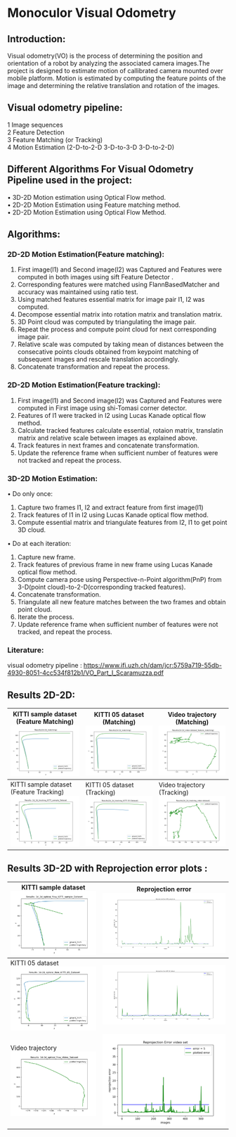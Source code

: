 # Monoculor Visual Odometry
## Introduction:  
Visual odometry(VO) is the process of determining the position and orientation of a robot by analyzing the associated camera images.The project is designed to estimate motion of callibrated camera mounted over mobile platform. Motion is estimated by computing the feature points of the image and determining the relative translation and rotation of the images.
## Visual odometry pipeline: 
1 Image sequences  
2 Feature Detection  
3 Feature Matching (or Tracking)  
4 Motion Estimation (2-D-to-2-D 3-D-to-3-D 3-D-to-2-D)  

## Different Algorithms For Visual Odometry Pipeline used in the project: 
• 3D-2D Motion estimation using Optical Flow method.   
•	2D-2D Motion Estimation using Feature matching method.  
•	2D-2D Motion Estimation using Optical Flow Method. 
## Algorithms:  
### 2D-2D Motion Estimation(Feature matching):  
1) First image(I1) and Second image(I2) was Captured and Features were computed in both images using sift Feature Detector .  
2) Corresponding features were matched using FlannBasedMatcher and accuracy was maintained using ratio test.    
3) Using matched features essential matrix for image pair I1, I2 was computed.
4) Decompose essential matrix into rotation matrix and translation matrix.  
5) 3D Point cloud was computed by triangulating the image pair.
6) Repeat the process and compute point cloud for next corresponding image pair.  
7) Relative scale was computed by taking mean of distances between the consecative points clouds obtained from keypoint matching of subsequent images and rescale translation accordingly.  
8) Concatenate transformation and repeat the process.  
### 2D-2D Motion Estimation(Feature tracking):  
1) First image(I1) and Second image(I2) was Captured and Features were computed in First image using shi-Tomasi corner detector.  
2) Features of I1 were tracked in I2 using Lucas Kanade optical flow method.  
3) Calculate tracked features calculate essential, rotaion matrix, translatin matrix and  relative scale between images as explained above.  
4) Track features in next frames and concatenate transformation.  
5) Update the reference frame when sufficient number of features were not tracked and repeat the process.  
### 3D-2D Motion Estimation:  
• Do only once:  
   1) Capture two frames I1, I2 and extract feature from first image(I1)  
   2) Track features of I1 in I2 using Lucas Kanade optical flow method. 
   3) Compute essential matrix and triangulate features from I2, I1 to get point 3D cloud.  
   
• Do at each iteration:
   1) Capture new frame.  
   2) Track features of previous frame in new frame using Lucas Kanade optical flow method.  
   3) Compute camera pose using Perspective-n-Point algorithm(PnP) from 3-D(point cloud)-to-2-D(corresponding tracked features).
   4) Concatenate transformation.
   4) Triangulate all new feature matches between the two frames and obtain point cloud.
   5) Iterate the process.  
   6) Update reference frame when sufficient number of features were not tracked, and repeat the process.  
   
### Literature:  
visual odometry pipeline : https://www.ifi.uzh.ch/dam/jcr:5759a719-55db-4930-8051-4cc534f812b1/VO_Part_I_Scaramuzza.pdf  

## Results 2D-2D:  
KITTI sample dataset (Feature Matching) <img src="results/2d-2d-matching.png" heigth="10"> | KITTI 05 dataset (Matching)<img src="results/2d-2d_matching_05.png"> | Video trajectory (Matching)<img src="results/2d-2d-video-matching.png"> 
--------------------------------------------------------|----------------------------------|------------------
KITTI sample dataset (Feature Tracking) <img src="results/2d-2d-tracking(H)_sample_dataset.png">  |  KITTI 05 dataset (Tracking)<img src="results/2d-2d-tracking(H)_05_dataset.png"> | Video trajectory (Tracking)<img src="results/2d-2d-video-homo.png">

## Results 3D-2D with Reprojection error plots : 
KITTI sample dataset <img src="results/3d-2d-basic.png" heigth="10"> | Reprojection error <img src="results/reprojection_error_3d-2d_sample.png" >  
--------------------------------------------------------|----------------------------------
KITTI 05 dataset <img src="results/3d-2d-05.png"> |<img src="results/reprojection_error_3d-2d_05.png">  
|Video trajectory <img src="results/3d-2d-video.png"> | <img src="results/reprojection_error_3d-2d_video.png">



